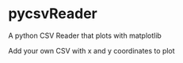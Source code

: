 # pycsvReader
A python CSV Reader that plots with matplotlib

Add your own CSV with x and y coordinates to plot
